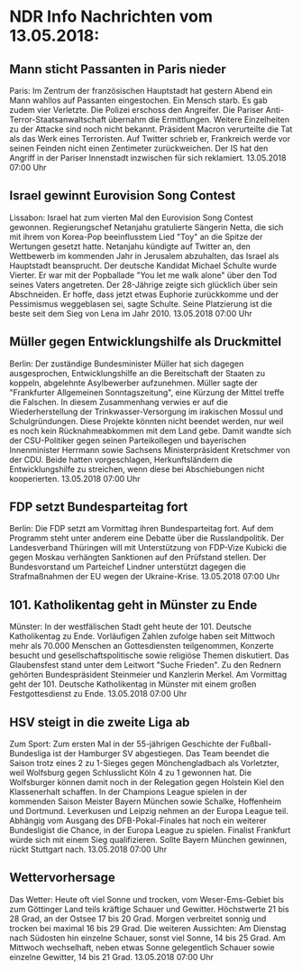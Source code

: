 # NDR Info Nachrichten vom 13.05.2018:


## Mann sticht Passanten in Paris nieder
Paris: Im Zentrum der französischen Hauptstadt hat gestern Abend ein Mann wahllos auf Passanten eingestochen. Ein Mensch starb. Es gab zudem vier Verletzte. Die Polizei erschoss den Angreifer. Die Pariser Anti-Terror-Staatsanwaltschaft übernahm die Ermittlungen. Weitere Einzelheiten zu der Attacke sind noch nicht bekannt. Präsident Macron verurteilte die Tat als das Werk eines Terroristen. Auf Twitter schrieb er, Frankreich werde vor seinen Feinden nicht einen Zentimeter zurückweichen. Der IS hat den Angriff in der Pariser Innenstadt inzwischen für sich reklamiert. 13.05.2018 07:00 Uhr 

## Israel gewinnt Eurovision Song Contest
Lissabon: Israel hat zum vierten Mal den Eurovision Song Contest gewonnen. Regierungschef Netanjahu gratulierte Sängerin Netta, die sich mit ihrem von Korea-Pop beeinflusstem Lied "Toy" an die Spitze der Wertungen gesetzt hatte. Netanjahu kündigte auf Twitter an, den Wettbewerb im kommenden Jahr in Jerusalem abzuhalten, das Israel als Hauptstadt beansprucht. Der deutsche Kandidat Michael Schulte wurde Vierter. Er war mit der Popballade "You let me walk alone" über den Tod seines Vaters angetreten. Der 28-Jährige zeigte sich glücklich über sein Abschneiden. Er hoffe, dass jetzt etwas Euphorie zurückkomme und der Pessimismus weggeblasen sei, sagte Schulte. Seine Platzierung ist die beste seit dem Sieg von Lena im Jahr 2010. 13.05.2018 07:00 Uhr 

## Müller gegen Entwicklungshilfe als Druckmittel
Berlin: Der zuständige Bundesminister Müller hat sich dagegen ausgesprochen, Entwicklungshilfe an die Bereitschaft der Staaten zu koppeln, abgelehnte Asylbewerber aufzunehmen. Müller sagte der "Frankfurter Allgemeinen Sonntagszeitung", eine Kürzung der Mittel treffe die Falschen. In diesem Zusammenhang verwies er auf die Wiederherstellung der Trinkwasser-Versorgung im irakischen Mossul und Schulgründungen. Diese Projekte könnten nicht beendet werden, nur weil es noch kein Rücknahmeabkommen mit dem Land gebe. Damit wandte sich der CSU-Politiker gegen seinen Parteikollegen und bayerischen Innenminister Herrmann sowie Sachsens Ministerpräsident Kretschmer von der CDU. Beide hatten vorgeschlagen, Herkunftsländern die Entwicklungshilfe zu streichen, wenn diese bei Abschiebungen nicht kooperierten. 13.05.2018 07:00 Uhr 

## FDP setzt Bundesparteitag fort
Berlin: Die FDP setzt am Vormittag ihren Bundesparteitag fort. Auf dem Programm steht unter anderem eine Debatte über die Russlandpolitik. Der Landesverband Thüringen will mit Unterstützung von FDP-Vize Kubicki die gegen Moskau verhängten Sanktionen auf den Prüfstand stellen. Der Bundesvorstand um Parteichef Lindner unterstützt dagegen die Strafmaßnahmen der EU wegen der Ukraine-Krise. 13.05.2018 07:00 Uhr 

## 101. Katholikentag geht in Münster zu Ende
Münster: In der westfälischen Stadt geht heute der 101. Deutsche Katholikentag zu Ende. Vorläufigen Zahlen zufolge haben seit Mittwoch mehr als 70.000 Menschen an Gottesdiensten teilgenommen, Konzerte besucht und gesellschaftspolitische sowie religiöse Themen diskutiert. Das Glaubensfest stand unter dem Leitwort "Suche Frieden". Zu den Rednern gehörten Bundespräsident Steinmeier und Kanzlerin Merkel. Am Vormittag geht der 101. Deutsche Katholikentag in Münster mit einem großen Festgottesdienst zu Ende. 13.05.2018 07:00 Uhr 

## HSV steigt in die zweite Liga ab
Zum Sport: Zum ersten Mal in der 55-jährigen Geschichte der Fußball-Bundesliga ist der Hamburger SV abgestiegen. Das Team beendet die Saison trotz eines 2 zu 1-Sieges gegen Mönchengladbach als Vorletzter, weil Wolfsburg gegen Schlusslicht Köln 4 zu 1 gewonnen hat. Die Wolfsburger können damit noch in der Relegation gegen Holstein Kiel den Klassenerhalt schaffen. In der Champions League spielen in der kommenden Saison Meister Bayern München sowie Schalke, Hoffenheim und Dortmund. Leverkusen und Leipzig nehmen an der Europa League teil. Abhängig vom Ausgang des DFB-Pokal-Finales hat noch ein weiterer Bundesligist die Chance, in der Europa League zu spielen. Finalist Frankfurt würde sich mit einem Sieg qualifizieren. Sollte Bayern München gewinnen, rückt Stuttgart nach. 13.05.2018 07:00 Uhr 

## Wettervorhersage
Das Wetter: Heute oft viel Sonne und trocken, vom Weser-Ems-Gebiet bis zum Göttinger Land teils kräftige Schauer und Gewitter. Höchstwerte 21 bis 28 Grad, an der Ostsee 17 bis 20 Grad. Morgen verbreitet sonnig und trocken bei maximal 16 bis 29 Grad. Die weiteren Aussichten: Am Dienstag nach Südosten hin einzelne Schauer, sonst viel Sonne, 14 bis 25 Grad. Am Mittwoch wechselhaft, neben etwas Sonne gelegentlich Schauer sowie einzelne Gewitter, 14 bis 21 Grad. 13.05.2018 07:00 Uhr 
